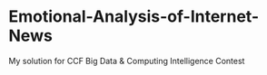 # Emotional-Analysis-of-Internet-News
My solution for CCF Big Data &amp; Computing Intelligence Contest

